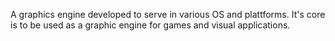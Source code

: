 A graphics engine developed to serve in various OS and plattforms. It's core is to be used as a graphic engine for games and visual applications.